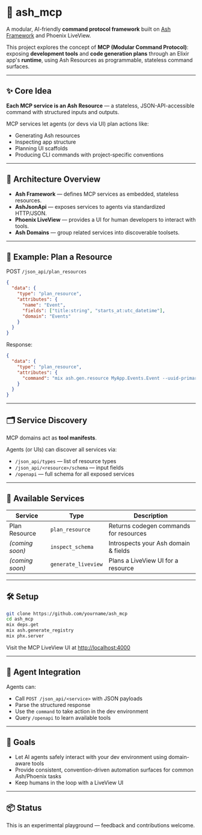 # 🧠 ash_mcp

A modular, AI-friendly **command protocol framework** built on [Ash Framework](https://ash-hq.org) and Phoenix LiveView.

This project explores the concept of **MCP (Modular Command Protocol)**: exposing **development tools** and **code generation plans** through an Elixir app's **runtime**, using Ash Resources as programmable, stateless command surfaces.

---

## ✨ Core Idea

**Each MCP service is an Ash Resource** — a stateless, JSON-API-accessible command with structured inputs and outputs.

MCP services let agents (or devs via UI) plan actions like:

- Generating Ash resources
- Inspecting app structure
- Planning UI scaffolds
- Producing CLI commands with project-specific conventions

---

## 🔧 Architecture Overview

- **Ash Framework** — defines MCP services as embedded, stateless resources.
- **AshJsonApi** — exposes services to agents via standardized HTTP/JSON.
- **Phoenix LiveView** — provides a UI for human developers to interact with tools.
- **Ash Domains** — group related services into discoverable toolsets.

---

## 🧪 Example: Plan a Resource

POST `/json_api/plan_resources`

```json
{
  "data": {
    "type": "plan_resource",
    "attributes": {
      "name": "Event",
      "fields": ["title:string", "starts_at:utc_datetime"],
      "domain": "Events"
    }
  }
}
```

Response:

```json
{
  "data": {
    "type": "plan_resource",
    "attributes": {
      "command": "mix ash.gen.resource MyApp.Events.Event --uuid-primary-key id ..."
    }
  }
}
```

---

## 🗂️ Service Discovery

MCP domains act as **tool manifests**.

Agents (or UIs) can discover all services via:

- `/json_api/types` — list of resource types
- `/json_api/<resource>/schema` — input fields
- `/openapi` — full schema for all exposed services

---

## 🧰 Available Services

| Service         | Type                | Description                            |
| --------------- | ------------------- | -------------------------------------- |
| Plan Resource   | `plan_resource`     | Returns codegen commands for resources |
| _(coming soon)_ | `inspect_schema`    | Introspects your Ash domain & fields   |
| _(coming soon)_ | `generate_liveview` | Plans a LiveView UI for a resource     |

---

## 🛠️ Setup

```bash
git clone https://github.com/yourname/ash_mcp
cd ash_mcp
mix deps.get
mix ash.generate_registry
mix phx.server
```

Visit the MCP LiveView UI at [http://localhost:4000](http://localhost:4000)

---

## 🤖 Agent Integration

Agents can:

- Call `POST /json_api/<service>` with JSON payloads
- Parse the structured response
- Use the `command` to take action in the dev environment
- Query `/openapi` to learn available tools

---

## 📍 Goals

- Let AI agents safely interact with your dev environment using domain-aware tools
- Provide consistent, convention-driven automation surfaces for common Ash/Phoenix tasks
- Keep humans in the loop with a LiveView UI

---

## 📦 Status

This is an experimental playground — feedback and contributions welcome.
